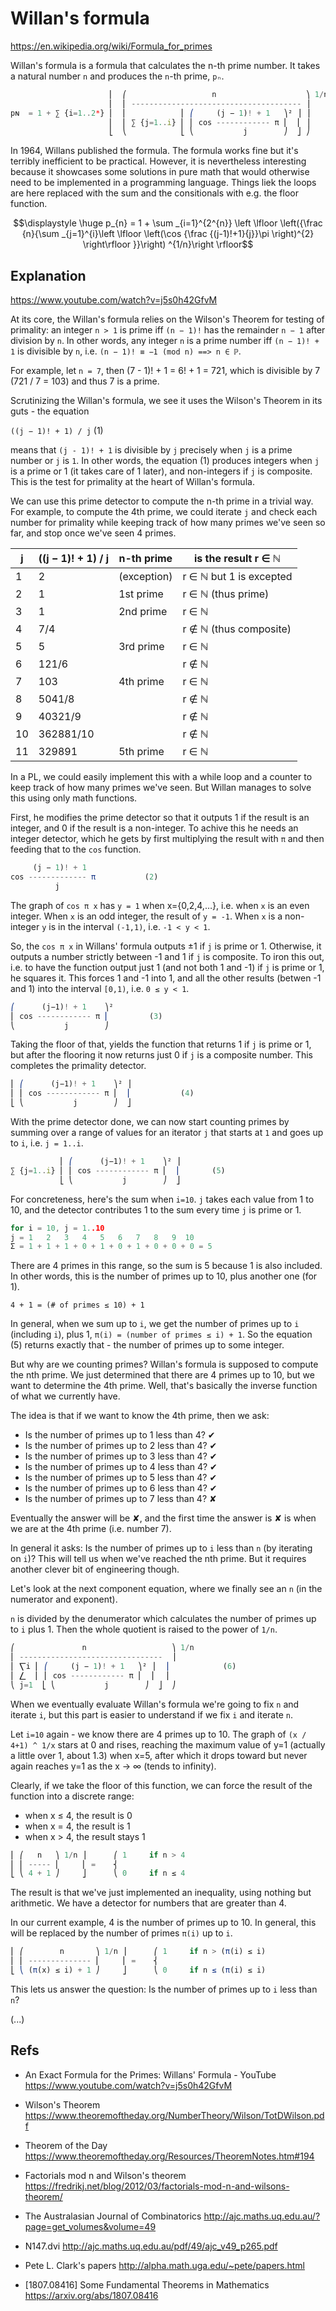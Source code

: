 # Willan's formula

https://en.wikipedia.org/wiki/Formula_for_primes

Willan's formula is a formula that calculates the n-th prime number. It takes a natural number `n` and produces the `n`-th prime, `pₙ`.

```js
                      ⎢  ⎛                   n                    ⎞ 1/n ⎥
                      ⎢  ⎜ -------------------------------------- ⎟     ⎥
pɴ  = 1 + ∑ {i=1..2ⁿ} ⎢  ⎜            ⎢ ⎛     (j − 1)! + 1   ⎞² ⎥ ⎟     ⎥
                      ⎢  ⎜ ∑ {j=1..i} ⎢ ⎢ cos ------------ π ⎢  ⎢ ⎟     ⎥
                      ⎣  ⎝            ⎣ ⎝           j        ⎠  ⎦ ⎠     ⎦
```

In 1964, Willans published the formula. The formula works fine but it's terribly inefficient to be practical. However, it is nevertheless interesting because it showcases some solutions in pure math that would otherwise need to be implemented in a programming language. Things liek the loops are here replaced with the sum and the consitionals with e.g. the floor function.

$$\displaystyle \huge p_{n} = 1 + \sum _{i=1}^{2^{n}}
\left \lfloor \left({\frac {n}{\sum _{j=1}^{i}\left \lfloor 
\left(\cos {\frac {(j-1)!+1}{j}}\pi \right)^{2}
\right\rfloor }}\right) ^{1/n}\right \rfloor$$

## Explanation

https://www.youtube.com/watch?v=j5s0h42GfvM

At its core, the Willan's formula relies on the Wilson's Theorem for testing of primality: an integer `n > 1` is prime iff `(n − 1)!` has the remainder `n − 1` after division by `n`. In other words, any integer `n` is a prime number iff `(n − 1)! + 1` is divisible by `n`, i.e. `(n − 1)! ≡ −1 (mod n) ==> n ∈ ℙ`.

For example, let `n = 7`, then (7 - 1)! + 1 = 6! + 1 = 721, which is divisible by 7 (721 / 7 = 103) and thus 7 is a prime.

Scrutinizing the Willan's formula, we see it uses the Wilson's Theorem in its guts - the equation

`((j − 1)! + 1) / j`     (1)

means that `(j - 1)! + 1` is divisible by `j` precisely when `j` is a prime number or `j` is `1`. In other words, the equation (1) produces integers when `j` is a prime or 1 (it takes care of 1 later), and non-integers if `j` is composite. This is the test for primality at the heart of Willan's formula.

We can use this prime detector to compute the n-th prime in a trivial way. For example, to compute the 4th prime, we could iterate `j` and check each number for primality while keeping track of how many primes we've seen so far, and stop once we've seen 4 primes.

j | ((j − 1)! + 1) / j | n-th prime       | is the result r ∈ ℕ
--|--------------------|------------------|------------------------
1 | 2                  | (exception)      | r ∈ ℕ but 1 is excepted
2 | 1                  | 1st prime        | r ∈ ℕ (thus prime)
3 | 1                  | 2nd prime        | r ∈ ℕ
4 | 7/4                |                  | r ∉ ℕ (thus composite)
5 | 5                  | 3rd prime        | r ∈ ℕ
6 | 121/6              |                  | r ∉ ℕ
7 | 103                | 4th prime        | r ∈ ℕ
8 | 5041/8             |                  | r ∉ ℕ
9 | 40321/9            |                  | r ∉ ℕ
10| 362881/10          |                  | r ∉ ℕ
11| 329891             | 5th prime        | r ∈ ℕ


In a PL, we could easily implement this with a while loop and a counter to keep track of how many primes we've seen. But Willan manages to solve this using only math functions.

First, he modifies the prime detector so that it outputs 1 if the result is an integer, and 0 if the result is a non-integer. To achive this he needs an integer detector, which he gets by first multiplying the result with `π` and then feeding that to the `cos` function.

```js
     (j − 1)! + 1
cos ------------- π           (2)
          j
```

The graph of `cos π x` has `y = 1` when x={0,2,4,…}, i.e. when `x` is an even integer. When `x` is an odd integer, the result of `y = -1`. When `x` is a non-integer `y` is in the interval `(-1,1)`, i.e. `-1 < y < 1`.

So, the `cos π x` in Willans' formula outputs ±1 if `j` is prime or 1. Otherwise, it outputs a number strictly between -1 and 1 if `j` is composite. To iron this out, i.e. to have the function output just 1 (and not both 1 and -1) if `j` is prime or 1, he squares it. This forces 1 and -1 into 1, and all the other results (betwen -1 and 1) into the interval `[0,1)`, i.e. `0 ≤ y < 1`.

```js
⎛      (j−1)! + 1    ⎞²
⎢ cos ------------ π ⎢         (3)
⎝           j        ⎠
```

Taking the floor of that, yields the function that returns 1 if `j` is prime or 1, but after the flooring it now returns just 0 if `j` is a composite number. This completes the primality detector.

```js
⎢ ⎛      (j−1)! + 1    ⎞² ⎥
⎢ ⎢ cos ------------ π ⎢  ⎢           (4)
⎣ ⎝           j        ⎠  ⎦
```

With the prime detector done, we can now start counting primes by summing over a range of values for an iterator `j` that starts at `1` and goes up to `i`, i.e. `j = 1..i`.

```js
           ⎢ ⎛      (j−1)! + 1    ⎞² ⎥
∑ {j=1..i} ⎢ ⎢ cos ------------ π ⎢  ⎢       (5)
           ⎣ ⎝           j        ⎠  ⎦
```

For concreteness, here's the sum when `i=10`. `j` takes each value from 1 to 10, and the detector contributes 1 to the sum every time `j` is prime or 1.

```h
for i = 10, j = 1..10
j = 1   2   3   4   5   6   7   8   9  10
Σ = 1 + 1 + 1 + 0 + 1 + 0 + 1 + 0 + 0 + 0 = 5
```

There are 4 primes in this range, so the sum is 5 because 1 is also included. In other words, this is the number of primes up to 10, plus another one (for 1).

`4 + 1 = (# of primes ≤ 10) + 1`

In general, when we sum up to `i`, we get the number of primes up to `i` (including `i`), plus 1, `π(i) = (number of primes ≤ i) + 1`. So the equation (5) returns exactly that - the number of primes up to some integer.

But why are we counting primes? Willan's formula is supposed to compute the nth prime. We just determined that there are 4 primes up to 10, but we want to determine the 4th prime. Well, that's basically the inverse function of what we currently have.

The idea is that if we want to know the 4th prime, then we ask:
- Is the number of primes up to 1 less than 4?  ✔
- Is the number of primes up to 2 less than 4?  ✔
- Is the number of primes up to 3 less than 4?  ✔
- Is the number of primes up to 4 less than 4?  ✔
- Is the number of primes up to 5 less than 4?  ✔
- Is the number of primes up to 6 less than 4?  ✔
- Is the number of primes up to 7 less than 4?  ✘

Eventually the answer will be ✘, and the first time the answer is ✘ is when we are at the 4th prime (i.e. number 7).

In general it asks: Is the number of primes up to `i` less than `n` (by iterating on `i`)? This will tell us when we've reached the nth prime. But it requires another clever bit of engineering though.

Let's look at the next component equation, where we finally see an `n` (in the numerator and exponent).

`n` is divided by the denumerator which calculates the number of primes up to `i` plus 1. Then the whole quotient is raised to the power of `1/n`.

```js
⎛               n                   ⎞ 1/n
⎜ --------------------------------  ⎟
⎜ ⎲i ⎢ ⎛     (j − 1)! + 1   ⎞² ⎥  ⎟            (6)
⎜ ⎳  ⎢ ⎢ cos ------------ π ⎢  ⎢  ⎟
⎝ j=1  ⎣ ⎝           j        ⎠  ⎦  ⎠
```

When we eventually evaluate Willan's formula we're going to fix `n` and iterate `i`, but this part is easier to understand if we fix `i` and iterate `n`.

Let `i=10` again - we know there are 4 primes up to 10. 
The graph of `(x / 4+1) ^ 1/x` stars at 0 and rises, reaching the maximum value of y=1 (actually a little over 1, about 1.3) when x=5, after which it drops toward but never again reaches y=1 as the x → ∞ (tends to infinity).

Clearly, if we take the floor of this function, we can force the result of the function into a discrete range:
- when x ≤ 4, the result is 0
- when x = 4, the result is 1
- when x > 4, the result stays 1

```js
⎢ ⎛   n   ⎞ 1/n ⎥      ⎛ 1     if n > 4
⎢ ⎢ ----- ⎢     ⎢ =    ⎨
⎣ ⎝ 4 + 1 ⎠     ⎦      ⎝ 0     if n ≤ 4
```

The result is that we've just implemented an inequality, using nothing but arithmetic. We have a detector for numbers that are greater than 4.

In our current example, 4 is the number of primes up to 10. 
In general, this will be replaced by the number of primes `π(i)` up to `i`.

```js
⎢ ⎛        n       ⎞ 1/n ⎥      ⎛ 1     if n > (π(i) ≤ i)
⎢ ⎢ -------------- ⎢     ⎢ =    ⎨
⎣ ⎝ (π(x) ≤ i) + 1 ⎠     ⎦      ⎝ 0     if n ≤ (π(i) ≤ i)
```

This lets us answer the question: 
Is the number of primes up to `i` less than `n`?

(...)







## Refs

* An Exact Formula for the Primes: Willans' Formula - YouTube
https://www.youtube.com/watch?v=j5s0h42GfvM

* Wilson's Theorem
https://www.theoremoftheday.org/NumberTheory/Wilson/TotDWilson.pdf

* Theorem of the Day
https://www.theoremoftheday.org/Resources/TheoremNotes.htm#194

* Factorials mod n and Wilson's theorem
https://fredrikj.net/blog/2012/03/factorials-mod-n-and-wilsons-theorem/

* The Australasian Journal of Combinatorics
http://ajc.maths.uq.edu.au/?page=get_volumes&volume=49

* N147.dvi
http://ajc.maths.uq.edu.au/pdf/49/ajc_v49_p265.pdf

* Pete L. Clark's papers
http://alpha.math.uga.edu/~pete/papers.html

* [1807.08416] Some Fundamental Theorems in Mathematics
https://arxiv.org/abs/1807.08416
